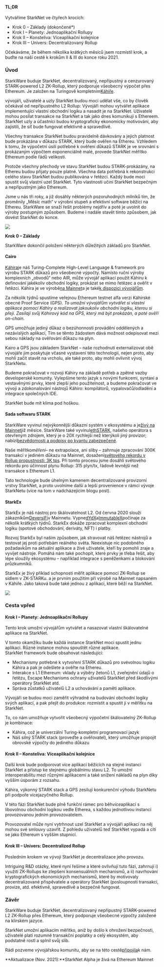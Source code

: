 #### **TL;DR**

Vytváříme StarkNet ve čtyřech krocích:

* Krok 0 – Základy (dokončené*)
* Krok I – Planety: Jednoaplikační Rollupy
* Krok II – Konsteliva: Víceaplikační kolejnice
* Krok III – Univers: Decentralizovaný Rollup

Očekáváme, že během několika krátkých měsíců jsem rozmístil krok, a buďte na naší cestě k krokům II & III do konce roku 2021.

### **Úvod**

StarkWare buduje StarkNet, decentralizovaný, nepřípustný a cenzurovaný STARK-powered L2 ZK-Rollup, který podporuje všeobecný výpočet přes Ethereum. Je založen na Turingově kompletním[Káhiře](https://www.cairo-lang.org/).

vývojáři, uživatelé a uzly StarkNet budou moci udělat vše, co by člověk očekával od nepřípustného L2 Rollup: Vývojáři mohou vytvářet aplikace implementující vlastní obchodní logiku a nasadit je na StarkNet. Uživatelé mohou posílat transakce na StarkNet a tak jako dnes komunikují s Ethereem. StarkNet uzly a účastníci budou kryptograficky ekonomicky motivováni, aby zajistili, že síť bude fungovat efektivně a spravedlivě.

Všechny transakce StarkNet budou pravidelně dávkovány a jejich platnost bude prokázána v důkazu STARK, který bude ověřen na Ethereu. Vzhledem k tomu, že výpočetní úsilí potřebné k ověření důkazů STARK je ve srovnání s prokázaným výpočtem exponenciálně malé, provede StarkNet měřítko Ethereum podle řádů velikosti.

Protože všechny přechody ve stavu StarkNet budou STARK-prokázány, na Ethereu budou přijaty pouze platné. Všechna data potřebná k rekonstrukci celého stavu StarkNet budou publikována v řetězci. Každý bude moci spustit svůj vlastní uzel StarkNet. Tyto vlastnosti učiní StarkNet bezpečným a nepřípustným jako Ethereum.

Jsme u nás tři roky, a již dosáhly některých pozoruhodných milníků tím, že proměnily „Měsíc math“ v výrobní stupeň a efektivní software běžící na Ethereu. StarkWare se snaží řešit problémy nejdřív a poté je uvolnit do výroby postupným způsobem. Budeme i nadále stavět tímto způsobem, jak dovést StarkNet do konce.

![](/assets/ontheroad_02.png)

**Krok 0 – Základy**

StarkWare dokončil položení některých důležitých základů pro StarkNet.

#### **Cairo**

[Káhira](https://twitter.com/StarkWareLtd/status/1300353049836376066?s=20)je náš Turing-Complete High-Level Language & framework pro výrobu STARK důkazů pro všeobecné výpočty. Namísto ruční výroby komplexních „obvodů“ nebo AIR, může vývojář aplikací použít Káhiru k definování jakékoliv obchodní logiky, prokázat se mimo řetězec a ověřit v řetězci. Káhira je ve výrobě[na Mainnet](https://twitter.com/StarkWareLtd/status/1320695603492507648?s=20)a je také[k dispozici vývojářům](http://cairo-lang.org/).

Za několik týdnů spustíme veřejnou Ethereum testnet alfa verzi Káhirské obecné Proof Service (GPS). *To umožní vývojářům vytvářet si vlastní aplikace pomocí Káhiry a realizovat jakoukoliv obchodní logiku, kterou si přejí. Zasílají svůj Káhirový kód na GPS, který má být prokázán, a poté ověří on-chain.*

GPS umožňuje jediný důkaz o bezúhonnosti provádění oddělených a nezávislých aplikací, Tím se těmto žádostem dává možnost odepisovat mezi sebou náklady na ověřování důkazu na plyn.

Kairo a GPS jsou základem StarkNet – naše rozhodnutí externalizovat obě vývojáře jim poskytuje včasné vystavení této technologii, nejen proto, aby mohli začít stavět na vrcholu, ale také proto, aby mohli ovlivnit vývoj StarkNetu.

Budeme pokračovat v rozvoji Káhiry na základě potřeb a zpětné vazby developerské komunity. Vylepšíme tento jazyk s novými funkcemi, syntaxí a vestavěnými prvky, které zlepší jeho použitelnost, a budeme pokračovat ve vývoji a zdokonalování nástrojů Káhiro: kompilátorů, vypalovačů/odladění a integrace společných IDE.

StarkNet bude mít klima pod hoškou.

#### **Sada softwaru STARK**

StarkWare vyvinul nejvýkonnější důkazní systém v ekosystému a je[živý na Mainnet](https://medium.com/starkware/starks-over-mainnet-b83e63db04c0)již měsíce. StarkWare také vyvinul[ethSTARK](https://twitter.com/StarkWareLtd/status/1264911004099543040?s=20), našeho operátora s otevřeným zdrojem, který je o 20X rychlejší než kterýkoli jiný provizor; nabízí[bezvědomosti a podpisy po kvantu zabezpečené](https://twitter.com/StarkWareLabs/status/1331930111227080709).

Naše měřítko*měření*– ne extrapolace, ani sliby – zahrnuje zpracování 300K transakcí v jediném důkazu na Mainnet, dosažení[světového rekordu v Rollup propustnosti: 3K tps](https://twitter.com/StarkWareLtd/status/1287770381525422082?s=20). Při tomto procesu jsme dosáhli světového rekordu pro účinnost plynu Rollup: 315 plyn/tx, řádově levnější než transakce s Ethereum L1.

Tato technologie bude úhelným kamenem decentralizované provizorní vrstvy StarkNet, a proto uvolníme další a lepší provenience v rámci vývoje StarkNetu (více na tom v nadcházejícím blogu post).

#### **StarkEx**

StarkEx je náš nástroj pro škálovatelnost L2. Od června 2020 slouží zákazníkům[DeversiFi](https://twitter.com/deversifi)v Mainnetu. Vypne[dYdX](https://twitter.com/dydxprotocol)a[ImmutableX](https://twitter.com/Immutable)počínaje za několik krátkých týdnů. StarkEx dokáže zpracovat komplexní obchodní logiku (spotové obchodování, deriváty, NFT) i platby.

Rozvoj StarkEx byl naším způsobem, jak stravovat náš řetězec nástrojů a testovat jej proti potřebám reálného světa. Neexistuje nic podobného požadavkům na aktuální aplikace a živé uživatele, kteří by pomohli zraje a vyvíjet nástroje. Pomáhá nám také pochopit, které prvky je třeba řešit, aby lépe sloužily ekosystému – například integrace s peněženkami a blokování průzkumníků.

StarkEx je živý příklad schopnosti měřit aplikace pomocí ZK-Rollup se sídlem v ZK-STARKu. a je prvním použitím při výrobě na Mainnet napsaném v Káhiře. Jako taková bude také jednou z aplikací, které běží na StarkNet.

![](/assets/ontheroad_03.png)

### **Cesta vpřed**

#### **Krok I – Planety: Jednoaplikační Rollupy**

Tento krok umožní vývojářům vytvářet a nasazovat vlastní škálovatelné aplikace na StarkNet.

V tomto okamžiku bude každá instance StarkNet moci spustit jednu aplikaci. Různé instance mohou spouštět různé aplikace.\
StarkNet framework bude obsahovat následující:

* Mechanismy potřebné k vytvoření STARK důkazů pro svévolnou logiku Káhira a pak je odešlete a ověřte na Ethereu.
* Interakce s L1 Ethereum: vklady a výběry žetonů L1, zveřejnění údajů o řetězu, Escape Mechanisms ochrany uživatelů StarkNet před škodlivými operátory StarkNet atd.
* Správa zůstatků uživatelů L2 a uchovávání a paměti aplikace.

Vývojáři se budou moci zaměřit výhradně na budování obchodní logiky svých aplikací, a pak přejít do produkce: rozmístit a spustit ji v měřítku na StarkNet.

To, co nám umožňuje vytvořit všeobecný výpočetní škálovatelný ZK-Rollup je kombinace:

* Káhira, což je univerzální Turing-kompletní programovací jazyk
* Náš silný STARK stack (proveďte a ověřovatel), který umožňuje propojit obrovské výpočty do jediného důkazu

#### **Krok II – Konsteliva: Víceaplikační kolejnice**

Další krok bude podporovat více aplikací běžících na stejné instanci StarkNet a přístup ke stejnému globálnímu stavu L2. To umožní interoperabilitu mezi různými aplikacemi a také snížení nákladů na plyn díky vyšším úsporám z rozsahu.

Káhira, výkonný STARK stack a GPS zesilují konkurenční výhodu StarkNetu při podpoře vícejazyčného Rollup.

V této fázi StarkNet bude plně funkční rámec pro běh*více*aplikací s libovolnou obchodní logikou vedle Etherea, s každou jednotlivou instancí provozovanou jedním provozovatelem.

Provozovatel může nyní vytrhnout uzel StarkNet a vývojáři aplikací na něj mohou své smlouvy uzavřít. Z pohledu uživatelů teď StarkNet vypadá a cítí se jako Ethereum s vyšším stupnicí.

#### **Krok III – Univers: Decentralized Rollup**

Posledním krokem ve vývoji StarkNet je decentralizace jeho provozu.

Intriguing R&D otázky, které nyní řešíme a které ovlivňují tuto fázi, zahrnují i) využití ZK-Rollups ke zlepšení konsensuálních mechanismů, a ii) navrhování kryptografických ekonomických mechanismů, které by motivovaly decentralizované přispěvatele a operátory StarkNet (posloupnosti transakcí, provize, atd. efektivně, spravedlivě a bezpečně fungovat.

### **Závěr**

StarkWare buduje StarkNet, decentralizovaný nepřípustný STARK-powered L2 ZK-Rollup přes Ethereum, který podporuje všeobecné výpočty založené na klirském jazyce.

StarkNet umožní aplikacím měřítko, aniž by došlo k ohrožení bezpečnosti, uživatelé platí rozumné transakční poplatky a celý ekosystém, aby podstatně rostl a splnil svůj slib.

Rádi pozveme vývojářskou komunitu, aby se na této cestě[připojila](https://twitter.com/StarkWareLtd)k nám.

**Aktualizace (Nov. 2021):**StarkNet Alpha je živá na Ethereum Mainnet